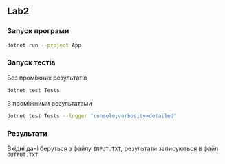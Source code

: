 ## Lab2
### Запуск програми
```bash
dotnet run --project App
```
### Запуск тестів
Без проміжних результатів
```bash
dotnet test Tests
```
З проміжними результатами
```bash
dotnet test Tests --logger "console;verbosity=detailed"
```

### Результати

Вхідні дані беруться з файлу `INPUT.TXT`, результати записуються в файл `OUTPUT.TXT`


